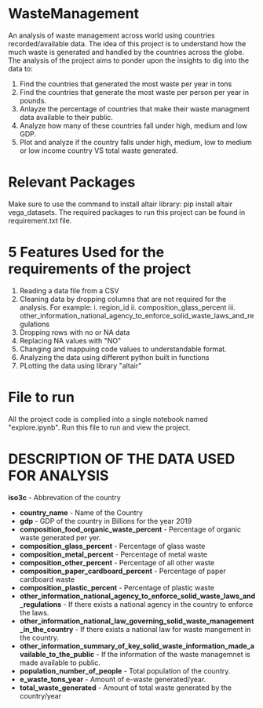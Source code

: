 # WasteManagement
An analysis of waste management across world using countries recorded/available data.
The idea of this project is to understand how the much waste is generated and handled by 
the countries across the globe. The analysis of the project aims to ponder upon the insights 
to dig into the data to:
1. Find the countries that generated the most waste per year in tons
2. Find the countries that generate the most waste per person per year in pounds.
3. Anlayze the percentage of countries that make their waste managment data available to their public.
4. Analyze how many of these countries fall under high, medium and low GDP.
5. Plot and analyze if the country falls under high, medium, low to medium or low income country VS total waste generated.

# Relevant Packages
Make sure to use the command to install altair library: pip install altair vega_datasets.
The required packages to run this project can be found in requirement.txt file.

# 5 Features Used for the requirements of the project
1. Reading a data file from a CSV
2. Cleaning data by dropping columns that are not required for the analysis. For example:
    i. region_id
    ii. composition_glass_percent
    iii. other_information_national_agency_to_enforce_solid_waste_laws_and_regulations
3. Dropping rows with no or NA data
4. Replacing NA values with "NO"
5. Changing and mappuing code values to understandable format.
6. Analyzing the data using different python  built in functions
7. PLotting the data using library "altair"


# File to run
All the project code is complied into a single notebook named "explore.ipynb".
Run this file to run and view the project.


# DESCRIPTION OF THE DATA USED FOR ANALYSIS
**iso3c** - Abbrevation of the country
- **country_name** - Name of the Country
- **gdp** - GDP of the country in Billions for the year 2019
- **composition_food_organic_waste_percent** - Percentage of organic waste generated per yer.
- **composition_glass_percent** - Percentage of glass waste 
- **composition_metal_percent** - Percentage of metal waste
- **composition_other_percent** - Percentage of all other waste
- **composition_paper_cardboard_percent** - Percentage of paper cardboard waste
- **composition_plastic_percent** - Percentage of plastic waste
- **other_information_national_agency_to_enforce_solid_waste_laws_and_regulations** - If there exists a national agency in the country to enforce the laws.
- **other_information_national_law_governing_solid_waste_management_in_the_country** - If there exists a national law for waste mangement in the country.
- **other_information_summary_of_key_solid_waste_information_made_available_to_the_public** - If the information of the waste managemnet is made available to public.
- **population_number_of_people** - Total population of the country.
- **e_waste_tons_year** - Amount of e-waste generated/year.
- **total_waste_generated** - Amount of total waste generated by the country/year